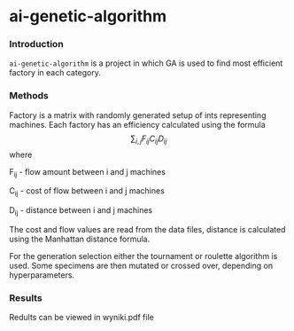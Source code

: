 # ai-genetic-algorithm

### **Introduction**
`ai-genetic-algorithm` is a project in which GA is used to find most efficient factory in each category.

### **Methods**
Factory is a matrix with randomly generated setup of ints representing machines. Each factory has an efficiency calculated  using the formula
$$ \sum_{i,j} F_{ij} C_{ij} D_{ij} $$
where

F<sub>ij</sub> - flow amount between i and j machines

C<sub>ij</sub> - cost of flow between i and j machines

D<sub>ij</sub> - distance between i and j machines

The cost and flow values are read from the data files, distance is calculated using the Manhattan distance formula.

For the generation selection either the tournament or roulette algorithm is used. Some specimens are then mutated or crossed over, depending on hyperparameters.

### **Results**
Redults can be viewed in wyniki.pdf file
